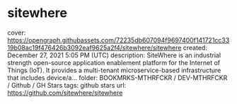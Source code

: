 # sitewhere

cover: https://opengraph.githubassets.com/72235db607094f9697400f141721cc3319b08ac19f476426b3092eaf9625a2f4/sitewhere/sitewhere
created: December 27, 2021 5:05 PM (UTC)
description: SiteWhere is an industrial strength open-source application enablement platform for the Internet of Things (IoT). It provides a multi-tenant microservice-based infrastructure that includes device/a...
folder: BOOKMRKS-MTHRFCKR / DEV-MTHRFCKR / Github / GH Stars
tags: github stars
url: https://github.com/sitewhere/sitewhere